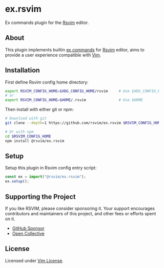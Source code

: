 # ex.rsvim

Ex commands plugin for the [Rsvim](https://github.com/rsvim/rsvim) editor.

## About

This plugin implements builtin [ex commands](https://vimhelp.org/index.txt.html#index.txt) for [Rsvim](https://github.com/rsvim/rsvim) editor, aims to provide a user experience compatible with [Vim](https://www.vim.org/).

## Installation

First define Rsvim config home directory:

```bash
export RSVIM_CONFIG_HOME=$XDG_CONFIG_HOME/rsvim     # Use $XDG_CONFIG_HOME
# or
export RSVIM_CONFIG_HOME=$HOME/.rsvim               # Use $HOME
```

Then install with either git or npm:

```bash
# Download with git
git clone --depth=1 https://github.com/rsvim/ex.rsvim $RSVIM_CONFIG_HOME/@rsvim/ex.rsvim

# Or with npm
cd $RSVIM_CONFIG_HOME
npm install @rsvim/ex.rsvim
```

## Setup

Setup this plugin in Rsvim config entry script:

```javascript
const ex = import("@rsvim/ex.rsvim");
ex.setup();
```

## Supporting the Project

If you like RSVIM, please consider sponsoring it. Your support encourages contributors and maintainers of this project, and other fees or efforts spent on it.

- [GitHub Sponsor](https://github.com/sponsors/rsvim)
- [Open Collective](https://opencollective.com/rsvim)

## License

Licensed under [Vim License](https://github.com/rsvim/rsvim/blob/main/LICENSE.txt).
